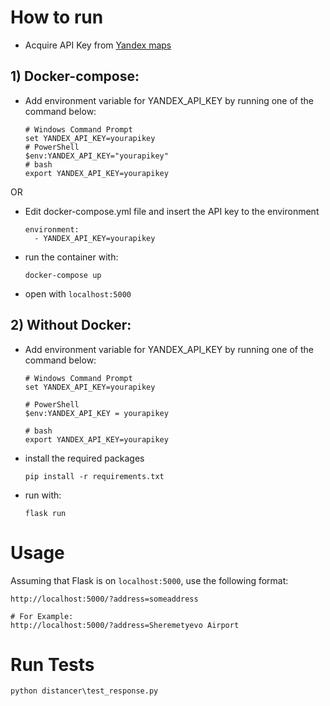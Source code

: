 # How to run

- Acquire API Key from [Yandex maps](https://yandex.ru/dev/maps/geocoder/doc/desc/concepts/about.html)

## 1) Docker-compose:

- Add environment variable for YANDEX_API_KEY by running one of the command below:
  ```
  # Windows Command Prompt
  set YANDEX_API_KEY=yourapikey
  # PowerShell
  $env:YANDEX_API_KEY="yourapikey"
  # bash
  export YANDEX_API_KEY=yourapikey
  ```
  
OR

- Edit docker-compose.yml file and insert the API key to the environment
  ```
  environment:
    - YANDEX_API_KEY=yourapikey
  ```
- run the container with: 
  ```
  docker-compose up
  ```
- open with `localhost:5000`

## 2) Without Docker:

- Add environment variable for YANDEX_API_KEY by running one of the command below:
  ```
  # Windows Command Prompt
  set YANDEX_API_KEY=yourapikey
  
  # PowerShell
  $env:YANDEX_API_KEY = yourapikey
  
  # bash
  export YANDEX_API_KEY=yourapikey
  ```
  
- install the required packages
  ```
  pip install -r requirements.txt
  ```

- run with:
  ```
  flask run
  ```
  
# Usage
Assuming that Flask is on `localhost:5000`, use the following format:
```
http://localhost:5000/?address=someaddress

# For Example:
http://localhost:5000/?address=Sheremetyevo Airport
```

# Run Tests
```
python distancer\test_response.py
```
